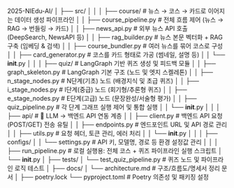 2025-NIEdu-AI/
│
├── src/
│   │
│   ├── course/                              # 뉴스 → 코스 → 카드로 이어지는 데이터 생성 파이프라인
│   │   ├── course_pipeline.py               # 전체 흐름 제어 (뉴스 → RAG → 번들링 → 카드)
│   │   ├── news_api.py                      # 외부 뉴스 API 호출 (DeepSearch, NewsAPI 등)
│   │   ├── rag_builder.py                   # 뉴스 본문 벡터화 + RAG 구축 (임베딩 & 검색)
│   │   ├── course_bundler.py                # 여러 뉴스를 묶어 코스로 구성
│   │   ├── card_generator.py                # 코스를 카드 형태로 가공 (썸네일, 설명 등)
│   │   └── __init__.py
│   │
│   ├── quiz/                                # LangGraph 기반 퀴즈 생성 및 피드백 모듈
│   │   ├── graph_skeleton.py                # LangGraph 기본 구조 (노드 및 엣지 스켈레톤)
│   │   ├── n_stage_nodes.py                 # N단계(기초) 노드 (배경지식 및 초급 퀴즈)
│   │   ├── i_stage_nodes.py                 # I단계(중급) 노드 (회기형/추론형 퀴즈)
│   │   ├── e_stage_nodes.py                 # E단계(고급) 노드 (문장완성/서술형 평가)
│   │   ├── quiz_pipeline.py                 # 각 단계 그래프 실행 제어 및 통합 실행
│   │   └── __init__.py
│   │
│   ├── api/                                 # 🔹 LLM → 백엔드 API 연동 계층
│   │   ├── client.py                        # 백엔드 API 요청 (POST/GET) 전송 유틸
│   │   ├── endpoints.py                     # 엔드포인트 URL 및 API 경로 관리
│   │   ├── utils.py                         # 요청 헤더, 토큰 관리, 에러 처리
│   │   └── __init__.py
│   │
│   ├── configs/
│   │   └── settings.py                      # API 키, 모델명, 경로 등 환경 설정값 관리
│   │
│   ├── run_pipeline.py                      # 로컬 실행용: 전체 코스 + 퀴즈 파이프라인 실행 스크립트
│   └── __init__.py
│
├── tests/
│   └── test_quiz_pipeline.py                # 퀴즈 노드 및 파이프라인 로직 테스트
│
├── docs/
│   └── architecture.md                      # 구조/흐름도/명세서 정리 문서
│
├── poetry.lock
└── pyproject.toml                           # Poetry 의존성 및 패키징 설정